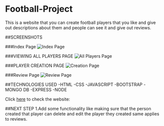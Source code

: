 # **Football-Project**

This is a website that you can create football players that you like and give out descriptions about them and people can see it and give out reviews.

##SCREENSHOTS

###Index Page
![Index Page](https://imgur.com/a/pA41XhG)


###VIEWING ALL PLAYERS PAGE
![All Players Page](https://imgur.com/E2IHKa8)


###PLAYER CREATION PAGE
![Creation Page](https://imgur.com/FxkYntq)

###Review Page
![Review Page](https://imgur.com/GFytQqd)

##TECHNOLOGIES USED
-HTML
-CSS 
-JAVASCRIPT
-BOOTSTRAP
-MONGO DB
-EXPRESS
-NODE

Click [here](https://football-project.up.railway.app/) to check the website:

##NEXT STEP
1.Add some functionality like making sure that the person created that player can delete and edit the player they created same applies to reviews.
